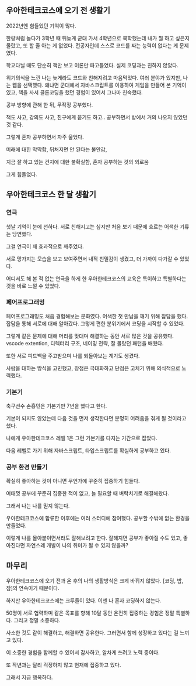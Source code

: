 ## 우아한테크코스에 오기 전 생활기

2022년엔 힘들었던 기억이 많다.

한량처럼 놀다가 3학년 때 뒤늦게 군대 가서 4학년으로 복학했는데 내가 뭘 하고 싶은지 몰랐고, 또 할 줄 아는 게 없었다. 전공자인데 스스로 코드를 짜는 능력이 없다는 게 문제였다.

학교다닐 때도 단순히 책만 보고 이론만 파고들었다. 실제 코딩과는 친하지 않았다.

위기의식을 느낀 나는 늦게라도 코드와 친해지려고 마음먹었다. 여러 분야가 있지만, 나는 웹을 선택했다. 왜냐면 군대에서 자바스크립트를 이용하여 게임을 만들어 본 기억이 있고, 책을 사서 클론코딩을 했던 경험이 있어서 그나마 친숙했다.

공부 방향에 관해 한 뒤, 무작정 공부했다.

책도 사고, 강의도 사고, 친구에게 묻기도 하고.. 공부하면서 방에서 거의 나오지 않았던 것 같다.

그렇게 혼자 공부하면서 자주 울었다.

미래에 대한 막막함, 뒤처지면 안 된다는 불안감,

지금 잘 하고 있는 건지에 대한 불확실함, 혼자 공부하는 것의 외로움

그게 힘들었다.

## 우아한테크코스 한 달 생활기

### 연극

첫날 기억이 눈에 선하다. 서로 친해지고는 싶지만 처음 보기 때문에 흐르는 어색한 기류는 당연했다.

그걸 연극이 꽤 효과적으로 깨주었다.

서로 망가지는 모습을 보고 보여주면서 내적 친밀감이 생겼고, 더 가까이 다가갈 수 있었다.

어디서도 해 본 적 없는 연극을 하게 한 우아한테크코스의 교육은 특이하고 특별하다는 것을 바로 느낄 수 있었다.

### 페어프로그래밍

페어프로그래밍도 처음 경험해보는 문화였다. 어색한 첫 만남을 깨기 위해 잡담을 했다. 잡담을 통해 서로에 대해 알아갔다. 그렇게 편한 분위기에서 코딩을 시작할 수 있었다.

그렇게 같은 문제에 대해 머리를 맞대며 해결하는 동안 서로 많은 것을 공유했다. vscode extention, 디렉터리 구조, 네이밍 전략, 잘 몰랐던 패턴을 배웠다.

또한 서로 피드백을 주고받으며 나를 되돌아보는 계기도 생겼다.

사람을 대하는 방식을 고민했고, 장점은 극대화하고 단점은 고치기 위해 의식적으로 노력했다.

### 기본기

축구선수 손흥민은 기본기만 7년을 했다고 한다.

기본이 되지도 않았는데 다음 것을 먼저 생각한다면 분명히 어려움을 겪게 될 것이라고 했다.

나에게 우아한테크코스 레벨 1은 그런 기본기를 다지는 기간으로 잡았다.

다음 레벨로 가기 위해 자바스크립트, 타입스크립트를 확실하게 공부하고 있다.

### 공부 환경 만들기

확실히 좋아하는 것이 아니면 무언가에 꾸준히 집중하기 힘들다.

여태껏 공부에 꾸준히 집중한 적이 없고, 늘 필요할 때 벼락치기로 해결해왔다.

그래서 나는 나를 믿지 않는다.

우아한테크코스에 합류한 이후에는 여러 스터디에 참여했다. 공부할 수밖에 없는 환경을 만들었다.

이렇게 나를 몰아붙이면서라도 잘해보려고 한다. 잘해지면 공부가 좋아질 수도 있고, 좋아진다면 자연스레 개발이 나의 취미가 될 수 있지 않을까?

## 마무리

우아한테크코스에 오기 전과 온 후의 나의 생활방식은 크게 바뀌지 않았다. [코딩, 밥, 잠]의 연속이기 때문이다.

하지만 우아한테크코스에는 크루들이 있다. 이젠 나 혼자 코딩하지 않는다.

50명이 서로 협력하며 같은 목표를 향해 10달 동안 온전히 집중하는 경험은 정말 특별하다. 그리고 정말 소중하다.

사소한 것도 같이 해결하고, 해결하면 공유한다. 그러면서 함께 성장하고 있다는 걸 느끼고 있다.

이 소중한 경험을 함께할 수 있어서 감사하고, 알차게 쓰려고 노력 중이다.

또 작년과는 달리 걱정하지 않고 현재에 집중하고 있다.

그래서 지금 행복하다.
